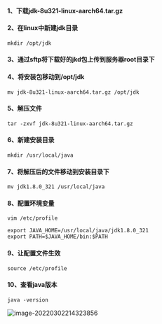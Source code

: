 #### 1、下载jdk-8u321-linux-aarch64.tar.gz

#### 2、在linux中新建jdk目录

```
mkdir /opt/jdk
```

#### 3、通过sftp将下载好的jkd包上传到服务器root目录下

#### 4、将安装包移动到/opt/jdk

```
mv jdk-8u321-linux-aarch64.tar.gz /opt/jdk
```

#### 5、解压文件

```
tar -zxvf jdk-8u321-linux-aarch64.tar.gz
```

#### 6、新建安装目录

```
mkdir /usr/local/java
```

#### 7、将解压后的文件移动到安装目录下

```
mv jdk1.8.0_321 /usr/local/java
```

#### 8、配置环境变量

```
vim /etc/profile

export JAVA_HOME=/usr/local/java/jdk1.8.0_321
export PATH=$JAVA_HOME/bin:$PATH
```

#### 9、让配置文件生效

```
source /etc/profile
```

#### 10、查看java版本

```
java -version
```

![image-20220302214323856](https://gitee.com/tang-zhanpeng/blog-img/raw/master/img/image-20220302214323856.png)